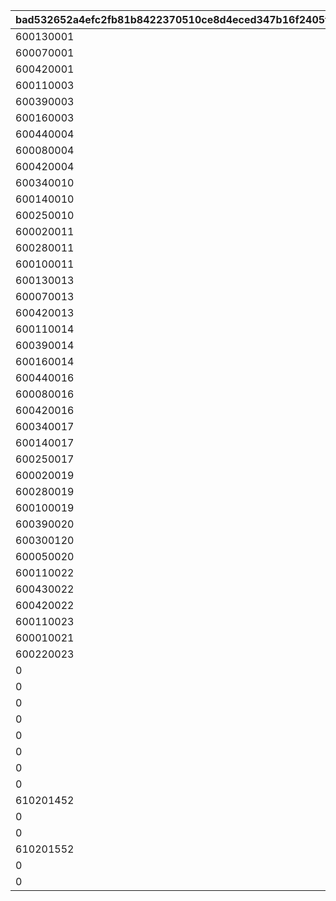|bad532652a4efc2fb81b8422370510ce8d4eced347b16f2405f59eead50796a7|af2b675acbfabd0abc5f297cbb1c891c54632d7fd0932b89319f449187b65813|2a2e180919d7444b14f0ee5ce41e62f2b23a657050631acaf3b6d375ebe2f697|c09dfcfe6d4e5d25dea129b1c63f6922477d7a969f3c7a9e0c89475ef894f0d4|864e60e51a052221556da81621a08cd12748d3621853911b296d565f57288b7c|5b920a43c4cf9ded5672f55d266973af9cc93f37c50b430d4632bf656e9806d4|f4c55cc2266347c6745aab7c83482d70de91a69228abef733648d6257c44b521|c54e13ed37dd076ed6d5d8167316b2315e4aa2d99729fee43e0dff5fff0a5537|
| --- | --- | --- | --- | --- | --- | --- | --- |
|600130001|0|0|600090001|0|610201001|0|600060001|
|600070001|0|0|600300101|0|610201002|0|600090001|
|600420001|0|0|600050001|600230001|610201003|0|600380001|
|600110003|0|0|600300003|0|610201004|0|600090103|
|600390003|0|0|600300003|0|610201005|0|600120001|
|600160003|0|0|600380102|600340003|610201006|0|600290103|
|600440004|0|0|600060004|0|610201007|0|600370004|
|600080004|0|0|600210104|0|610201008|0|600330002|
|600420004|0|0|600380103|600160004|610201009|0|600270004|
|600340010|0|0|600320010|0|610201010|0|600380009|
|600140010|0|0|600300010|0|610201011|0|600050009|
|600250010|0|0|600290210|600130110|610201012|0|600330008|
|600020011|0|0|600280011|0|610201013|0|600030011|
|600280011|0|0|600010011|0|610201014|0|600210111|
|600100011|0|0|600030011|600210111|610201015|0|600040010|
|600130013|0|0|600090013|0|610201016|0|600060013|
|600070013|0|0|600300113|0|610201017|0|600090013|
|600420013|0|0|600050012|600230013|610201018|0|600380012|
|600110014|0|0|600300014|0|610201019|0|600090114|
|600390014|0|0|600300014|0|610201020|0|600120012|
|600160014|0|0|600380113|600340014|610201021|0|600290114|
|600440016|0|0|600060016|0|610201022|0|600370016|
|600080016|0|0|600210116|0|610201023|0|600330014|
|600420016|0|0|600380115|600160016|610201024|0|600270016|
|600340017|0|0|600320017|0|610201025|0|600380016|
|600140017|0|0|600300017|0|610201026|0|600050016|
|600250017|0|0|600290217|600130117|610201027|0|600330015|
|600020019|0|0|600280019|0|610201028|0|600030019|
|600280019|0|0|600010019|0|610201029|0|600210119|
|600100019|0|0|600030019|600210119|610201030|0|600040018|
|600390020|0|0|600290120|0|610201031|0|600030020|
|600300120|0|0|600230018|0|610201032|0|600060020|
|600050020|0|0|600040020|600020020|610201033|0|600130120|
|600110022|0|0|600400022|0|610201034|0|600090022|
|600430022|0|0|600090122|0|610201035|0|600070022|
|600420022|0|0|600380122|600140022|610201036|0|600120022|
|600110023|0|0|600400023|0|610201037|0|600090023|
|600010021|0|0|600270023|0|610201038|0|600280022|
|600220023|0|0|600380123|600150023|610201039|0|600240023|
|0|0|0|0|0|610201101|0|610201101|
|0|0|0|0|0|610201102|0|610201201|
|0|0|0|0|0|610201103|0|610201202|
|0|0|0|0|0|610201104|0|610201203|
|0|0|0|0|0|610201105|0|610201301|
|0|0|0|0|0|610201106|0|610201302|
|0|0|0|0|0|610201107|0|610201303|
|0|0|0|0|0|610201151|0|610201151|
|610201452|0|0|610201451|610201453|610201152|0|610201251|
|0|0|0|0|0|610201153|0|610201252|
|0|0|0|0|0|610201154|0|610201253|
|610201552|0|0|610201551|610201553|610201155|0|610201351|
|0|0|0|0|0|610201156|0|610201352|
|0|0|0|0|0|610201157|0|610201353|